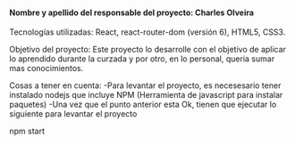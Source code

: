 <h4>Nombre y apellido del responsable del proyecto: Charles Olveira</h4>
Tecnologías utilizadas: React, react-router-dom (versión 6), HTML5, CSS3.

Objetivo del proyecto: Este proyecto lo desarrolle con el objetivo de aplicar lo aprendido durante la curzada y por otro, en lo personal, queria sumar mas conocimientos.

Cosas a tener en cuenta:
   -Para levantar el proyecto, es necesesario tener instalado nodejs que incluye NPM (Herramienta de javascript para instalar paquetes)
   -Una vez que el punto anterior esta Ok, tienen que ejecutar lo siguiente para levantar el proyecto
   
   npm start
